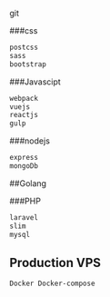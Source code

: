 
git

###css
```BASH
postcss
sass
bootstrap
```
###Javascipt
```BASH
webpack
vuejs
reactjs
gulp
```

###nodejs
```BASH
express
mongoDb
```
##Golang

###PHP
```BASH
laravel
slim
mysql
```

## Production VPS 
```Bash
Docker Docker-compose
```


